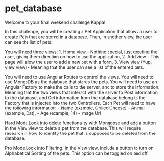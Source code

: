 # pet_database

Welcome to your final weekend challenge Kappa!

In this challenge, you will be creating a Pet Application that allows a user to create Pets that are stored in a database. Then, in another view, the user can see the list of pets.

You will need three views: 1. Home view - Nothing special, just greeting the user, giving them direction on how to use the application, 2. Add view - This page will allow the user to add a new pet with a form, 3. View view (Yup, view view) - Meaning that the user can see a list of the entered pets.

You will need to use Angular Routes to control the views. You will need to use MongoDB as the database that stores the pets. You will need to use an Angular Factory to make the calls to the server, and to store the information. Meaning that the two views that interact with the server to Post information to the database, and Get information from the database belong to the Factory that is injected into the two Controllers. Each Pet will need to have the following information: - Name (example, Grilled Cheese) - Animal (example, Cat), - Age (example, 14) - Image Url

Hard Mode
Look into delete functionality with Mongoose and add a button in the View view to delete a pet from the database. This will require research in how to identify the pet that is supposed to be deleted from the database.

Pro Mode
Look into Filtering. In the View view, include a button to turn on Alphabetical Sorting of the pets. This option can be toggled on and off.
